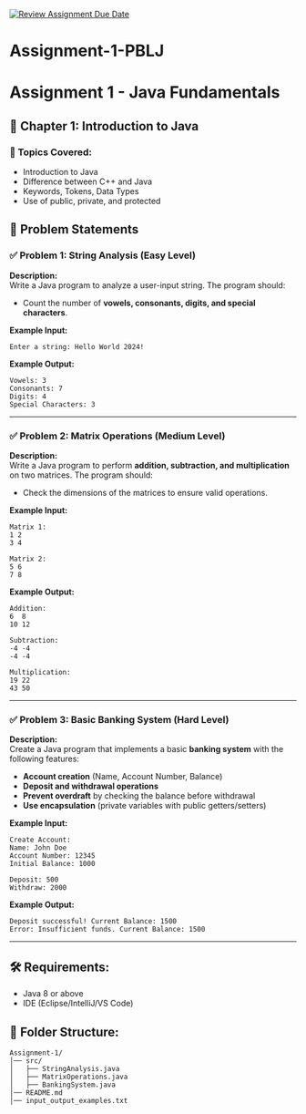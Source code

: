 [![Review Assignment Due Date](https://classroom.github.com/assets/deadline-readme-button-22041afd0340ce965d47ae6ef1cefeee28c7c493a6346c4f15d667ab976d596c.svg)](https://classroom.github.com/a/gFdJvCB5)
# Assignment-1-PBLJ
# Assignment 1 - Java Fundamentals

## 📖 Chapter 1: Introduction to Java

### 🔹 Topics Covered:
- Introduction to Java
- Difference between C++ and Java
- Keywords, Tokens, Data Types
- Use of public, private, and protected

## 📝 Problem Statements

### ✅ Problem 1: String Analysis (Easy Level)
**Description:**  
Write a Java program to analyze a user-input string. The program should:
- Count the number of **vowels, consonants, digits, and special characters**.

**Example Input:**
```
Enter a string: Hello World 2024!
```
**Example Output:**
```
Vowels: 3
Consonants: 7
Digits: 4
Special Characters: 3
```

---

### ✅ Problem 2: Matrix Operations (Medium Level)
**Description:**  
Write a Java program to perform **addition, subtraction, and multiplication** on two matrices. The program should:
- Check the dimensions of the matrices to ensure valid operations.

**Example Input:**
```
Matrix 1:
1 2
3 4

Matrix 2:
5 6
7 8
```
**Example Output:**
```
Addition:
6  8
10 12

Subtraction:
-4 -4
-4 -4

Multiplication:
19 22
43 50
```

---

### ✅ Problem 3: Basic Banking System (Hard Level)
**Description:**  
Create a Java program that implements a basic **banking system** with the following features:
- **Account creation** (Name, Account Number, Balance)
- **Deposit and withdrawal operations**
- **Prevent overdraft** by checking the balance before withdrawal
- **Use encapsulation** (private variables with public getters/setters)

**Example Input:**
```
Create Account:
Name: John Doe
Account Number: 12345
Initial Balance: 1000

Deposit: 500
Withdraw: 2000
```
**Example Output:**
```
Deposit successful! Current Balance: 1500
Error: Insufficient funds. Current Balance: 1500
```

---

## 🛠 Requirements:
- Java 8 or above
- IDE (Eclipse/IntelliJ/VS Code)

## 📂 Folder Structure:
```
Assignment-1/
│── src/
│   ├── StringAnalysis.java
│   ├── MatrixOperations.java
│   ├── BankingSystem.java
│── README.md
│── input_output_examples.txt
```
